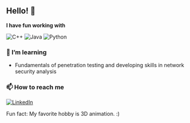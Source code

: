 ## Hello! 👋

**I have fun working with**

<div display="flex">
  <img src="https://img.shields.io/badge/c++-%2300599C.svg?style=for-the-badge&logo=c%2B%2B&logoColor=white" alt="C++"/>
  <img src="https://img.shields.io/badge/java-%23ED8B00.svg?style=for-the-badge&logo=java&logoColor=white" alt="Java"/>
  <img src="[https://img.shields.io/badge/Gatsby-%23663399.svg?style=for-the-badge&logo=gatsby&logoColor=white](https://img.shields.io/badge/python-3670A0?style=for-the-badge&logo=python&logoColor=ffdd54)" alt="Python"/>
</div>

<!--
**Narmin-S/Narmin-S** is a ✨ _special_ ✨ repository because its `README.md` (this file) appears on your GitHub profile.

Here are some ideas to get you started:

- 🔭 I’m currently working on ...
- 🌱 I’m currently learning ...
- 👯 I’m looking to collaborate on ...
- 🤔 I’m looking for help with ...
- 💬 Ask me about ...
- 📫 How to reach me: ...
- 😄 Pronouns: ...
- ⚡ Fun fact: ...
-->

### 🌱 I’m learning

- Fundamentals of penetration testing and developing skills in network security analysis



### 📫 How to reach me

<div display="flex">
  <a href="https://www.linkedin.com/in/narmin-v-serrano/">
    <img src="https://img.shields.io/badge/linkedin-%230077B5.svg?style=for-the-badge&logo=linkedin&logoColor=white" alt="LinkedIn"/>
  </a>
</div>



Fun fact: 
My favorite hobby is 3D animation. :)
